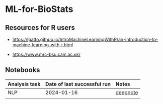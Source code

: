 # ML-for-BioStats

## Resources for R users 

- https://lgatto.github.io/IntroMachineLearningWithR/an-introduction-to-machine-learning-with-r.html

- https://www.mrc-bsu.cam.ac.uk/

## Notebooks

| Analysis task | Date of last  successful run | Notes |
| :-- | :-- | :-- | 
| NLP | 2024-01-16 | [deepnote](https://deepnote.com/workspace/NLP-016655f8-eda6-4985-9311-dc0d8ff9d97f-016655f8-eda6-4985-9311-dc0d8ff9d97f/project/523e57fd-0b09-4bec-bea2-e1aa2578466a/notebook/002238c90ec84e249e919b98262f5142) | 
||||
